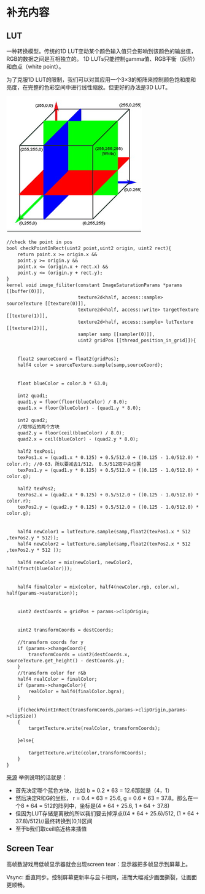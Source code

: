 # 补充内容

## LUT

一种转换模型。传统的1D LUT变动某个颜色输入值只会影响到该颜色的输出值，RGB的数据之间是互相独立的。
1D LUTs只能控制gamma值、RGB平衡（灰阶）和白点（white point）。

为了克服1D LUT的限制，我们可以对其应用一个3×3的矩阵来控制颜色饱和度和亮度，在完整的色彩空间中进行线性缩放。但更好的办法是3D LUT。

![](LUT3D.jpg)

```
//check the point in pos
bool checkPointInRect(uint2 point,uint2 origin, uint2 rect){
    return point.x >= origin.x &&
    point.y >= origin.y &&
    point.x <= (origin.x + rect.x) &&
    point.y <= (origin.y + rect.y);
}
kernel void image_filiter(constant ImageSaturationParams *params [[buffer(0)]],
                          texture2d<half, access::sample> sourceTexture [[texture(0)]],
                          texture2d<half, access::write> targetTexture [[texture(1)]],
                          texture2d<half, access::sample> lutTexture [[texture(2)]],
                          sampler samp [[sampler(0)]],
                          uint2 gridPos [[thread_position_in_grid]]){

    
    float2 sourceCoord = float2(gridPos);
    half4 color = sourceTexture.sample(samp,sourceCoord);
    
    
    float blueColor = color.b * 63.0;
    
    int2 quad1;
    quad1.y = floor(floor(blueColor) / 8.0);
    quad1.x = floor(blueColor) - (quad1.y * 8.0);
    
    int2 quad2;
    //取邻近的两个方块
    quad2.y = floor(ceil(blueColor) / 8.0); 
    quad2.x = ceil(blueColor) - (quad2.y * 8.0);
    
    half2 texPos1;
    texPos1.x = (quad1.x * 0.125) + 0.5/512.0 + ((0.125 - 1.0/512.0) * color.r); //0-63，所以要减去1/512， 0.5/512取中央位置
    texPos1.y = (quad1.y * 0.125) + 0.5/512.0 + ((0.125 - 1.0/512.0) * color.g);
    
    half2 texPos2;
    texPos2.x = (quad2.x * 0.125) + 0.5/512.0 + ((0.125 - 1.0/512.0) * color.r);
    texPos2.y = (quad2.y * 0.125) + 0.5/512.0 + ((0.125 - 1.0/512.0) * color.g);
    
    
    half4 newColor1 = lutTexture.sample(samp,float2(texPos1.x * 512 ,texPos2.y * 512));
    half4 newColor2 = lutTexture.sample(samp,float2(texPos2.x * 512 ,texPos2.y * 512 ));
  
    half4 newColor = mix(newColor1, newColor2, half(fract(blueColor)));
    
    
    half4 finalColor = mix(color, half4(newColor.rgb, color.w), half(params->saturation));
    
 
    uint2 destCoords = gridPos + params->clipOrigin;
    
    
    uint2 transformCoords = destCoords;
    
    //transform coords for y
    if (params->changeCoord){
        transformCoords = uint2(destCoords.x, sourceTexture.get_height() - destCoords.y);
    }
    //transform color for r&b
    half4 realColor = finalColor;
    if (params->changeColor){
        realColor = half4(finalColor.bgra);
    }
    
    if(checkPointInRect(transformCoords,params->clipOrigin,params->clipSize))
    {
        targetTexture.write(realColor, transformCoords);
        
    }else{
        
        targetTexture.write(color,transformCoords);
    }
}
```

[来源](https://programmer.ink/think/metal-series-of-tutorials-2-metal-implementation-of-lut-filters.html)
举例说明的话就是：
- 首先决定哪个蓝色方块，比如 b = 0.2 * 63 = 12.6那就是（4，1）
- 然后决定R和G的坐标， r = 0.4 * 63 = 25.6, g = 0.6 * 63 = 37.8。那么在一个8 * 64 = 512的阵列中，坐标是(4 * 64 + 25.6, 1 * 64 + 37.8)
- 但因为LUT存储是离散的所以我们要去掉浮点((4 * 64 + 25.6)/512, (1 * 64 + 37.8)/512)//最终转换到(0,1)区间
- 至于b我们取ceil临近格来插值

## Screen Tear

高帧数游戏用低帧显示器就会出现screen tear：显示器把多帧显示到屏幕上。

Vsync: 垂直同步。控制屏幕更新率与显卡相同，进而大幅减少画面撕裂，让画面更顺畅。

